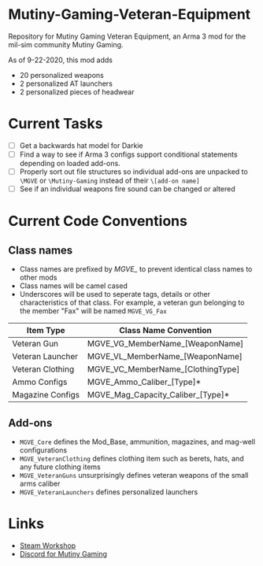 #  Mutiny-Gaming-Veteran-Equipment
Repository for Mutiny Gaming Veteran Equipment, an Arma 3 mod for the mil-sim community Mutiny Gaming. 

As of 9-22-2020, this mod adds
- 20 personalized weapons
- 2 personalized AT launchers
- 2 personalized pieces of headwear

# Current Tasks
- [ ] Get a backwards hat model for Darkie
- [ ] Find a way to see if Arma 3 configs support conditional statements depending on loaded add-ons.
- [ ] Properly sort out file structures so individual add-ons are unpacked to `\MGVE` or `\Mutiny-Gaming` instead of their `\[add-on name]`
- [ ] See if an individual weapons fire sound can be changed or altered

# Current Code Conventions

## Class names
- Class names are prefixed by *MGVE_* to prevent identical class names to other mods
- Class names will be camel cased
- Underscores will be used to seperate tags, details or other characteristics of that class. For example, a veteran gun belonging to the member "Fax" will be named `MGVE_VG_Fax`

| Item Type        | Class Name Convention             |
|------------------|-----------------------------------|
| Veteran Gun      | MGVE_VG_MemberName_[WeaponName]   |
| Veteran Launcher | MGVE_VL_MemberName_[WeaponName]   |
| Veteran Clothing | MGVE_VC_MemberName_[ClothingType] |
| Ammo Configs     | MGVE_Ammo_Caliber_[Type]*         |
| Magazine Configs | MGVE_Mag_Capacity_Caliber_[Type]* |

## Add-ons
- `MGVE_Core` defines the Mod_Base, ammunition, magazines, and mag-well configurations
- `MGVE_VeteranClothing` defines clothing item such as berets, hats, and any future clothing items
- `MGVE_VeteranGuns` unsurprisingly defines veteran weapons of the small arms caliber
- `MGVE_VeteranLaunchers` defines personalized launchers

# Links
- [Steam Workshop](https://steamcommunity.com/sharedfiles/filedetails/?id=2234800863)
- [Discord for Mutiny Gaming](https://discord.gg/G4kH3sT)
